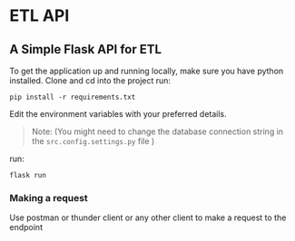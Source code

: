 # ETL API
## A Simple Flask API for ETL

To get the application up and running locally, make sure you have python installed.
Clone and cd into the project
run:
```
pip install -r requirements.txt
```
Edit the environment variables with your preferred details. 
>  Note: (You might need to change the database connection string in the  `src.config.settings.py` file )

run:
```
flask run
```

### Making a request
Use postman or thunder client or any other client to make a request to the endpoint

